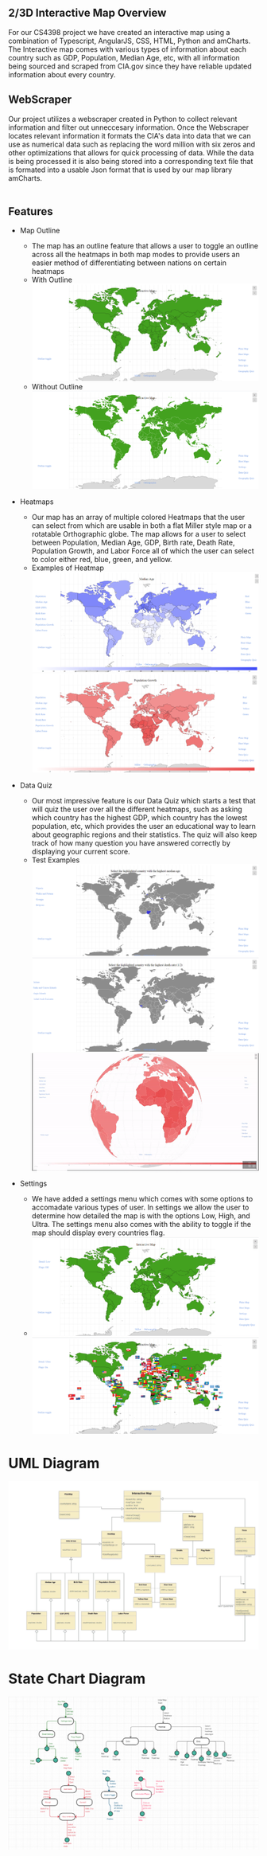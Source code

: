 ## 2/3D Interactive Map Overview 

For our CS4398 project we have created an interactive map using a combination of Typescript, AngularJS, CSS, HTML, Python and amCharts.
  The Interactive map comes with various types of information about each country such as GDP, Population, Median Age, etc, with all information being sourced and scraped from CIA.gov since they have reliable updated information about every country.  
 
## WebScraper
Our project utilizes a webscraper created in Python to collect relevant information and filter out unneccesary information.  Once the Webscraper locates relevant information it formats the CIA's data into data that we can use as numerical data such as replacing the word million with six zeros and other optimizations that allows for quick processing of data. While the data is being processed it is also being stored into a corresponding text file that is formated into a usable Json format that is used by our map library amCharts.  
<image of scraped files>
  
## Features
* Map Outline
  * The map has an outline feature that allows a user to toggle an outline across all the heatmaps in both map modes to provide users an easier method of differentiating between nations on certain heatmaps 
  * With Outline ![Outline](https://github.com/Spring-2020-SoftwareEng/2-3D-Interactive-Map/blob/test/MapImages/Outline.png)
  * Without Outline ![W/Outline](https://github.com/Spring-2020-SoftwareEng/2-3D-Interactive-Map/blob/test/MapImages/nooutline.png)
  
* Heatmaps
  * Our map has an array of multiple colored Heatmaps that the user can select from which are usable in both a flat Miller style map or a rotatable Orthographic globe. The map allows for a user to select between Population, Median Age, GDP, Birth rate, Death Rate, Population Growth, and Labor Force all of which the user can select to color either red, blue, green, and yellow. 
  * Examples of Heatmap ![Median2D](https://github.com/Spring-2020-SoftwareEng/2-3D-Interactive-Map/blob/test/MapImages/Median%20age%20miller.png) ![Pop2D](https://github.com/Spring-2020-SoftwareEng/2-3D-Interactive-Map/blob/test/MapImages/Population%20pic.png)
  
* Data Quiz
  * Our most impressive feature is our Data Quiz which starts a test that will quiz the user over all the different heatmaps, such as asking which country has the highest GDP, which country has the lowest population, etc, which provides the user an educational way to learn about geographic regions and their statistics. The quiz will also keep track of how many question you have answered correctly by displaying your current score.  <maps of test examples>
  * Test Examples  ![Test2D](https://github.com/Spring-2020-SoftwareEng/2-3D-Interactive-Map/blob/test/MapImages/millertest1.png) ![Test2D](https://github.com/Spring-2020-SoftwareEng/2-3D-Interactive-Map/blob/test/MapImages/millertest2.png) ![Testgif](https://github.com/Spring-2020-SoftwareEng/2-3D-Interactive-Map/blob/test/MapImages/TestFunc1.gif) 

* Settings
  * We have added a settings menu which comes with some options to accomadate various types of user. In settings we allow the user to determine how detailed the map is with the options Low, High, and Ultra. The settings menu also comes with the ability to toggle if the map should display every countries flag. 
  * ![Settings](https://github.com/Spring-2020-SoftwareEng/2-3D-Interactive-Map/blob/test/MapImages/millerSettings.png) ![SettingsAlt](https://github.com/Spring-2020-SoftwareEng/2-3D-Interactive-Map/blob/test/MapImages/millerSettingsalt.png)
  
# UML Diagram
 ![UML](https://github.com/Spring-2020-SoftwareEng/2-3D-Interactive-Map/blob/test/MapImages/UML.jpeg)

# State Chart Diagram
 ![StateChart](https://github.com/Spring-2020-SoftwareEng/2-3D-Interactive-Map/blob/test/MapImages/Statechart.png)
